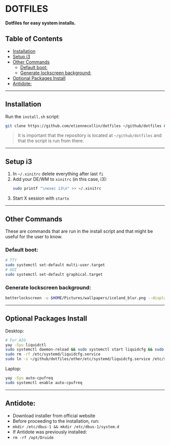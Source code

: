 # DOTFILES <!-- omit from toc -->

**Dotfiles for easy system installs.**

## Table of Contents <!-- omit from toc -->

- [Installation](#installation)
- [Setup i3](#setup-i3)
- [Other Commands](#other-commands)
    - [Default boot:](#default-boot)
    - [Generate lockscreen background:](#generate-lockscreen-background)
- [Optional Packages Install](#optional-packages-install)
- [Antidote:](#antidote)

---

## Installation

Run the `install.sh` script:

```bash
git clone https://github.com/etiennecollin/dotfiles ~/github/dotfiles && cd ~/github/dotfiles && sh install.sh
```

> It is important that the repository is located at `~/github/dotfiles` and that the script is run from there.

---

## Setup i3

1. In `~/.xinitrc` delete everything after last `fi`
2. Add your DE/WM to `xinitrc` (in this case, i3):
    ```bash
    sudo printf "\nexec i3\n" >> ~/.xinitrc
    ```
3. Start X session with `startx`

---

## Other Commands

These are commands that are run in the install script and that might be useful for the user to know.

### Default boot:

```bash
# TTY
sudo systemctl set-default multi-user.target
# GUI
sudo systemctl set-default graphical.target
```

### Generate lockscreen background:

```bash
betterlockscreen -u $HOME/Pictures/wallpapers/iceland_blur.png --display 1
```

---

## Optional Packages Install

Desktop:

```bash
# For AIO
yay -Syu liquidctl
sudo systemctl daemon-reload && sudo systemctl start liquidcfg && sudo systemctl enable liquidcfg
sudo rm -rf /etc/systemd/liquidcfg.service
sudo ln -s ~/github/dotfiles/other/etc/systemd/liquidcfg.service /etc/systemd/liquidcfg.service
```

Laptop:

```bash
yay -Syu auto-cpufreq
sudo systemctl enable auto-cpufreq
```

---

## Antidote:

-   Download installer from official website
-   Before proceeding to the installation, run:
-   `mkdir /etc/dbus-1 && mkdir /etc/dbus-1/system.d`
-   If Antidote was previously installed:
-   `rm -rf /opt/Druide`

